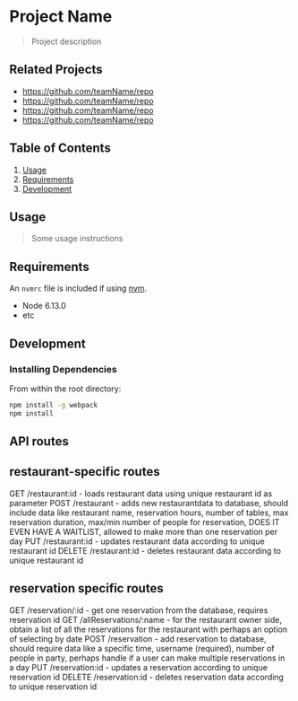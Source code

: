 # Project Name

> Project description

## Related Projects

  - https://github.com/teamName/repo
  - https://github.com/teamName/repo
  - https://github.com/teamName/repo
  - https://github.com/teamName/repo

## Table of Contents

1. [Usage](#Usage)
1. [Requirements](#requirements)
1. [Development](#development)

## Usage

> Some usage instructions

## Requirements

An `nvmrc` file is included if using [nvm](https://github.com/creationix/nvm).

- Node 6.13.0
- etc

## Development

### Installing Dependencies

From within the root directory:

```sh
npm install -g webpack
npm install
```

## API routes

## restaurant-specific routes
GET /restaurant:id - loads restaurant data using unique restaurant id as parameter
POST /restaurant - adds new restaurantdata to database, should include data like
  restaurant name, reservation hours, number of tables, max reservation duration, 
  max/min number of people for reservation, DOES IT EVEN HAVE A WAITLIST, allowed
  to make more than one reservation per day
PUT /restaurant:id - updates restaurant data according to unique restaurant id
DELETE /restaurant:id - deletes restaurant data according to unique restaurant id

## reservation specific routes
GET /reservation/:id - get one reservation from the database, requires reservation id
GET /allReservations/:name - for the restaurant owner side, obtain a list of all
  the reservations for the restaurant with perhaps an option of selecting by date
POST /reservation - add reservation to database, should require data like
  a specific time, username (required), number of people in party, perhaps handle
  if a user can make multiple reservations in a day
PUT /reservation:id - updates a reservation according to unique reservation id
DELETE /reservation:id - deletes reservation data according to unique reservation id

